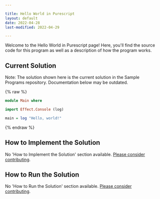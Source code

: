 ```yaml
---

title: Hello World in Purescript
layout: default
date: 2022-04-28
last-modified: 2022-04-29

---
```


Welcome to the Hello World in Purescript page! Here, you'll find the source code for this program as well as a description of how the program works.

## Current Solution

Note: The solution shown here is the current solution in the Sample Programs repository. Documentation below may be outdated.

{% raw %}

```Purescript
module Main where

import Effect.Console (log)

main = log "Hello, world!"


```

{% endraw %}

## How to Implement the Solution

No 'How to Implement the Solution' section available. [Please consider contributing](https://github.com/TheRenegadeCoder/sample-programs-website).

## How to Run the Solution

No 'How to Run the Solution' section available. [Please consider contributing](https://github.com/TheRenegadeCoder/sample-programs-website).